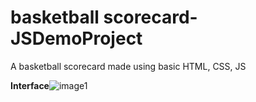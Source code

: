 # basketball scorecard-JSDemoProject
 A basketball scorecard made using basic HTML, CSS, JS

**Interface**![image1](https://user-images.githubusercontent.com/58543777/215437602-21dbf669-33c1-4130-9405-24874293d2eb.png)
